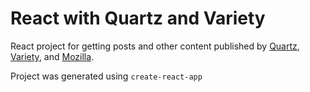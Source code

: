 # React with Quartz and Variety

React project for getting posts and other content published by [Quartz](https://qz.com/), [Variety](http://variety.com/), and [Mozilla](https://blog.mozilla.org/).

Project was generated using `create-react-app`
